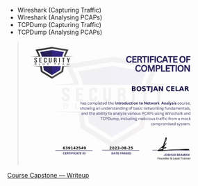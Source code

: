 - Wireshark (Capturing Traffic)
- Wireshark (Analysing PCAPs)
- TCPDump (Capturing Traffic)
- TCPDump (Analysing PCAPs)


> <img width="400" src="https://github.com/C3LKO/Security-Blue-Team/blob/main/Assets/Introduction%20to%20Network%20Analysis-course.jpg"> <br>

[Course Capstone — Writeup](https://medium.com/@s9804562/introduction-to-network-analysis-securityblueteam-challenge-writeup-8c7acf34f257)
